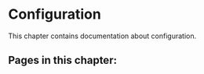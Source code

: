 # Configuration

This chapter contains documentation about configuration.

## Pages in this chapter:
